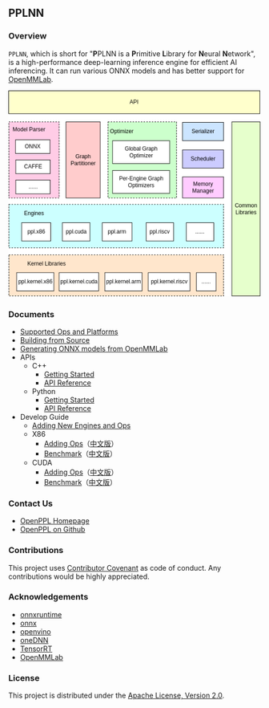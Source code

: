 ## PPLNN

### Overview

`PPLNN`, which is short for "**P**PLNN is a **P**rimitive **L**ibrary for **N**eural **N**etwork", is a high-performance deep-learning inference engine for efficient AI inferencing. It can run various ONNX models and has better support for [OpenMMLab](https://github.com/open-mmlab).

![alt arch](docs/images/arch.png)

### Documents

* [Supported Ops and Platforms](docs/en/supported-ops-and-platforms.md)
* [Building from Source](docs/en/building-from-source.md)
* [Generating ONNX models from OpenMMLab](docs/en/model-convert-guide.md)
* APIs
  - C++
    - [Getting Started](docs/en/cpp-getting-started.md)
    - [API Reference](docs/en/cpp-api-reference.md)
  - Python
    - [Getting Started](docs/en/python-getting-started.md)
    - [API Reference](docs/en/python-api-reference.md)
* Develop Guide
  - [Adding New Engines and Ops](docs/en/add-new-engines-and-ops.md)
  - X86
    - [Adding Ops](docs/en/x86-doc/add_op.md)（[中文版](docs/cn/x86-doc/add_op.md)）
    - [Benchmark](docs/en/x86-doc/benchmark_tool.md)（[中文版](docs/cn/x86-doc/benchmark_tool.md)）
  - CUDA
    - [Adding Ops](docs/en/cuda-doc/add_op.md)（[中文版](docs/cn/cuda-doc/add_op.md)）
    - [Benchmark](docs/en/cuda-doc/benchmark_tool.md)（[中文版](docs/cn/cuda-doc/benchmark_tool.md)）

### Contact Us

* [OpenPPL Homepage](https://openppl.ai/)
* [OpenPPL on Github](https://github.com/openppl-public/ppl.nn)

### Contributions

This project uses [Contributor Covenant](https://www.contributor-covenant.org/) as code of conduct. Any contributions would be highly appreciated.

### Acknowledgements

* [onnxruntime](https://github.com/microsoft/onnxruntime)
* [onnx](https://github.com/onnx/onnx)
* [openvino](https://github.com/openvinotoolkit/openvino)
* [oneDNN](https://github.com/oneapi-src/oneDNN)
* [TensorRT](https://github.com/NVIDIA/TensorRT)
* [OpenMMLab](https://github.com/open-mmlab)

### License

This project is distributed under the [Apache License, Version 2.0](LICENSE).
